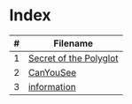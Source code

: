 # Index 

| **#** | **Filename** | 
|---|------------|
| 1 | [Secret of the Polyglot](./Secret%20of%20the%20Polyglot.md) | 
| 2 | [CanYouSee](./CanYouSee.md) | 
| 3 | [information](./information.md) |


